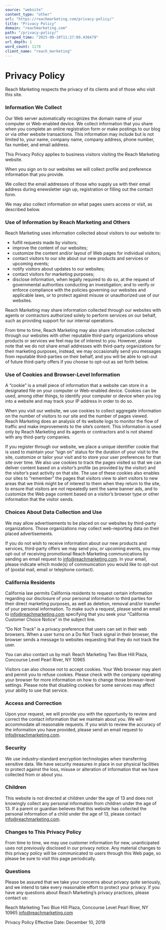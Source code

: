 ```yaml
---
source: "website"
content_type: "other"
url: "https://reachmarketing.com/privacy-policy/"
title: "Privacy Policy"
domain: "reachmarketing.com"
path: "/privacy-policy/"
scraped_time: "2025-09-10T11:27:09.436479"
url_depth: 1
word_count: 1178
client_name: "reach_marketing"
---
```


# Privacy Policy

Reach Marketing respects the privacy of its clients and of those who visit this site.

### Information We Collect

Our Web server automatically recognizes the domain name of your computer or Web-enabled device. We collect information that you share when you complete an online registration form or make postings to our blog or via other website transactions. This information may include but is not limited to, your name, company name, company address, phone number, fax number, and email address.

This Privacy Policy applies to business visitors visiting the Reach Marketing website.

When you sign on to our websites we will collect profile and preference information that you provide.

We collect the email addresses of those who supply us with their email address during enewsletter sign up, registration or filling out the contact form.

We may also collect information on what pages users access or visit, as described below.

### Use of Information by Reach Marketing and Others

Reach Marketing uses information collected about visitors to our website to:

* fulfill requests made by visitors;
* improve the content of our websites;
* customize the content and/or layout of Web pages for individual visitors;
* contact visitors to our site about our new products and services or upcoming events;
* notify visitors about updates to our websites;
* contact visitors for marketing purposes;
* disclose information, when legally required to do so, at the request of governmental authorities conducting an investigation; and to verify or enforce compliance with the policies governing our websites and applicable laws, or to protect against misuse or unauthorized use of our websites.

Reach Marketing may share information collected through our websites with agents or contractors authorized solely to perform services on our behalf, such as providing support for our internal operations.

From time to time, Reach Marketing may also share information collected through our websites with other reputable third-party organizations whose products or services we feel may be of interest to you. However, please note that we do not share email addresses with third-party organizations for their marketing purposes, instead, we may occasionally send you messages from reputable third-parties on their behalf, and you will be able to opt-out of future third-party offers if you choose to opt-out as set forth below.

### Use of Cookies and Browser-Level Information

A “cookie” is a small piece of information that a website can store in a designated file on your computer or Web-enabled device. Cookies can be used, among other things, to identify your computer or device when you log into a website and may track your IP address in order to do so.

When you visit our website, we use cookies to collect aggregate information on the number of visitors to our site and the number of pages viewed. Reach Marketing does an analysis of its website logs to monitor the flow of traffic and make improvements to the site’s content. This information is used only by Reach Marketing and its agents or contractors and is not shared with any third-party companies.

If you register through our website, we place a unique identifier cookie that is used to maintain your “sign on” status for the duration of your visit to the site, customize or tailor your visit and to store your user preferences for that site over time. We also use cookies to track the pages visited so that we can deliver content based on a visitor’s profile (as provided by the visitor) and the visitor’s past activity on that site. The use of these cookies also enables our sites to “remember” the pages that visitors view to alert visitors to new areas that we think might be of interest to them when they return to the site, to ensure that visitors are not repeatedly sent the same banner ads, and to customize the Web page content based on a visitor’s browser type or other information that the visitor sends.

### Choices About Data Collection and Use

We may allow advertisements to be placed on our websites by third-party organizations. Those organizations may collect web-reporting data on their placed advertisements.

If you do not wish to receive information about our new products and services, third-party offers we may send you, or upcoming events, you may opt-out of receiving promotional Reach Marketing communications by sending an email request to info@reachmarketing.com. In your email, please indicate which mode(s) of communication you would like to opt-out of (postal mail, email or telephone contact).

### California Residents

California law permits California residents to request certain information regarding our disclosure of your personal information to third parties for their direct marketing purposes, as well as deletion, removal and/or transfer of your personal information. To make such a request, please send an email to info@reachmarketing.com specifying that you seek your “California Customer Choice Notice” in the subject line.

“Do Not Track” is a privacy preference that users can set in their web browsers. When a user turns on a Do Not Track signal in their browser, the browser sends a message to websites requesting that they do not track the user.

You can also contact us by mail:
Reach Marketing
Two Blue Hill Plaza, Concourse Level
Pearl River, NY 10965

Visitors can also choose not to accept cookies. Your Web browser may alert and permit you to refuse cookies. Please check with the company operating your browser for more information on how to change those browser-level settings. Please note that disabling cookies for some services may affect your ability to use that service.

### Access and Correction

Upon your request, we will provide you with the opportunity to review and correct the contact information that we maintain about you. We will accommodate all reasonable requests. If you wish to review the accuracy of the information you have provided, please send an email request to info@reachmarketing.com.

### Security

We use industry-standard encryption technologies when transferring sensitive data. We have security measures in place in our physical facilities to protect against the loss, misuse or alteration of information that we have collected from or about you.

### Children

This website is not directed at children under the age of 13 and does not knowingly collect any personal information from children under the age of 13. If a parent or guardian believes that this website has collected the personal information of a child under the age of 13, please contact info@reachmarketing.com.

### Changes to This Privacy Policy

From time to time, we may use customer information for new, unanticipated uses not previously disclosed in our privacy notice. Any material changes to this privacy policy will be communicated to users through this Web page, so please be sure to visit this page periodically.

### Questions

Please be assured that we take your concerns about privacy quite seriously, and we intend to take every reasonable effort to protect your privacy. If you have any questions about Reach Marketing’s privacy practices, please contact us:

Reach Marketing
Two Blue Hill Plaza, Concourse Level
Pearl River, NY 10965
info@reachmarketing.com

Privacy Policy Effective Date: December 10, 2019